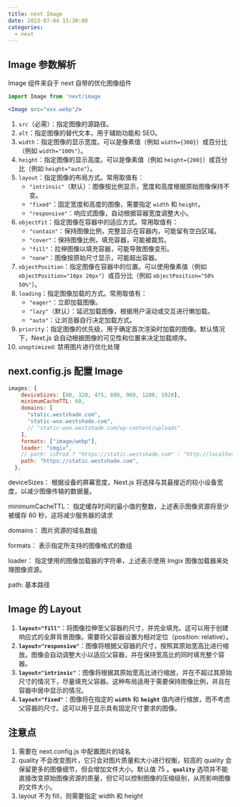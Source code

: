 ```yaml
---
title: next Image
date: 2023-07-04 15:30:00
categories:
  - next
---
```


## Image 参数解析

Image 组件来自于 next 自带的优化图像组件

```jsx
import Image from 'next/image

<Image src="xxx.webp"/>
```

1. `src`（必需）：指定图像的源路径。
2. `alt`：指定图像的替代文本，用于辅助功能和 SEO。
3. `width`：指定图像的显示宽度。可以是像素值（例如 `width={300}`）或百分比（例如 `width="100%"`）。
4. `height`：指定图像的显示高度。可以是像素值（例如 `height={200}`）或百分比（例如 `height="auto"`）。
5. `layout`：指定图像的布局方式。常用取值有：
   - `"intrinsic"`（默认）：图像按比例显示，宽度和高度根据原始图像保持不变。
   - `"fixed"`：固定宽度和高度的图像，需要指定 `width` 和 `height`。
   - `"responsive"`：响应式图像，自动根据容器宽度调整大小。
6. `objectFit`：指定图像在容器中的适应方式。常用取值有：
   - `"contain"`：保持图像比例，完整显示在容器内，可能留有空白区域。
   - `"cover"`：保持图像比例，填充容器，可能被裁剪。
   - `"fill"`：拉伸图像以填充容器，可能导致图像变形。
   - `"none"`：图像按原始尺寸显示，可能超出容器。
7. `objectPosition`：指定图像在容器中的位置。可以使用像素值（例如 `objectPosition="10px 20px"`）或百分比（例如 `objectPosition="50% 50%"`）。
8. `loading`：指定图像加载的方式。常用取值有：
   - `"eager"`：立即加载图像。
   - `"lazy"`（默认）：延迟加载图像，根据用户滚动或交互进行懒加载。
   - `"auto"`：让浏览器自行决定加载方式。
9. `priority`：指定图像的优先级，用于确定首次渲染时加载的图像。默认情况下，Next.js 会自动根据图像的可见性和位置来决定加载顺序。
10. `unoptimized`: 禁用图片进行优化处理

## next.config.js 配置 Image

```jsx
images: {
    deviceSizes: [80, 320, 475, 600, 960, 1280, 1920],
    minimumCacheTTL: 60,
    domains: [
      "static.westshade.com",
      "static-woo.westshade.com",
      // "static-woo.westshade.com/wp-content/uploads"
    ],
    formats: ["image/webp"],
    loader: "imgix",
    // path: isProd ? "https://static.westshade.com" : "http://localhost:3000",
    path: "https://static.westshade.com",
  },
```

deviceSizes： 根据设备的屏幕宽度，Next.js 将选择与其最接近的较小设备宽度，以减少图像传输的数据量。

minimumCacheTTL： 指定缓存时间的最小值的整数，上述表示图像资源将至少被缓存 60 秒，这将减少服务器的请求

domains： 图片资源的域名数组

formats： 表示指定所支持的图像格式的数组

loader： 指定使用的图像加载器的字符串，上述表示使用 Imgix 图像加载器来处理图像资源。

path: 基本路径

## Image 的 Layout

1. **`layout="fill"`**：将图像拉伸至父容器的尺寸，并完全填充。这可以用于创建响应式的全屏背景图像。需要将父容器设置为相对定位（position: relative）。
2. **`layout="responsive"`**：图像将根据父容器的尺寸，按照其原始宽高比进行缩放。图像会自动调整大小以适应父容器，并在保持宽高比的同时填充整个容器。
3. **`layout="intrinsic"`**：图像将根据其原始宽高比进行缩放，并在不超过其原始尺寸的情况下，尽量填充父容器。这种布局适用于需要保持图像比例，并且在容器中居中显示的情况。
4. **`layout="fixed"`**：图像将在指定的 **`width`** 和 **`height`** 值内进行缩放，而不考虑父容器的尺寸。这可以用于显示具有固定尺寸要求的图像。

## 注意点

1. 需要在 next.config.js 中配置图片的域名
2. quality 不会改变图片，它只会对图片质量和大小进行权衡，较高的 quality 会保留更多的图像细节，但会增加文件大小。默认值 75 。**`quality`** 选项并不能直接改变原始图像资源的质量，但它可以控制图像的压缩级别，从而影响图像的文件大小。
3. layout 不为 fill，则需要指定 width 和 height
